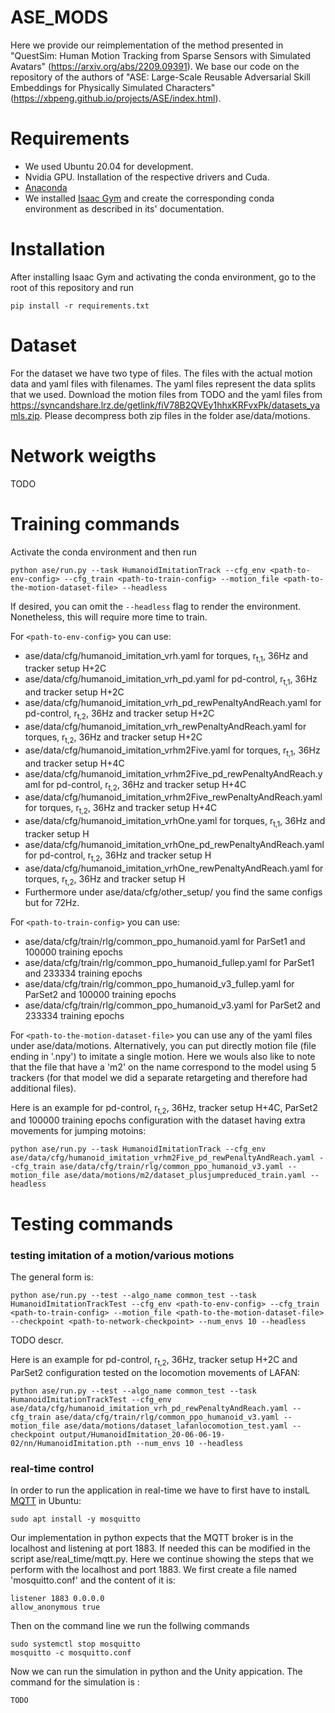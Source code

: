 # ASE_MODS

Here we provide our reimplementation of the method presented in "QuestSim: Human Motion Tracking from Sparse Sensors with Simulated Avatars" (https://arxiv.org/abs/2209.09391). We base our code on  the repository of the authors of
"ASE: Large-Scale Reusable Adversarial Skill Embeddings for Physically Simulated Characters" (https://xbpeng.github.io/projects/ASE/index.html). 


# Requirements
- We used Ubuntu 20.04 for development.
- Nvidia GPU. Installation of the respective drivers and Cuda.
- [Anaconda](https://www.anaconda.com/)
- We installed [Isaac Gym](https://developer.nvidia.com/isaac-gym) and create the corresponding conda environment as described in its' documentation.

# Installation
After installing Isaac Gym and activating the conda environment, go to the root of this repository and run
```
pip install -r requirements.txt
```

# Dataset
For the dataset we have two type of files. The files with the actual motion data and yaml files with filenames. The yaml files represent the data splits that we used.
Download the motion files from TODO and the yaml files from https://syncandshare.lrz.de/getlink/fiV78B2QVEy1hhxKRFvxPk/datasets_yamls.zip.
Please decompress both zip files in the folder ase/data/motions.

# Network weigths
TODO

# Training commands
Activate the conda environment and then run
```
python ase/run.py --task HumanoidImitationTrack --cfg_env <path-to-env-config> --cfg_train <path-to-train-config> --motion_file <path-to-the-motion-dataset-file> --headless
```
If desired, you can omit the `--headless` flag to render the environment. Nonetheless, this will require more time to train.

For `<path-to-env-config>` you can use:
- ase/data/cfg/humanoid_imitation_vrh.yaml for torques, r<sub>t,1</sub>, 36Hz and tracker setup H+2C
- ase/data/cfg/humanoid_imitation_vrh_pd.yaml for pd-control, r<sub>t,1</sub>, 36Hz and tracker setup H+2C
- ase/data/cfg/humanoid_imitation_vrh_pd_rewPenaltyAndReach.yaml for pd-control, r<sub>t,2</sub>, 36Hz and tracker setup H+2C
- ase/data/cfg/humanoid_imitation_vrh_rewPenaltyAndReach.yaml for torques, r<sub>t,2</sub>, 36Hz and tracker setup H+2C
- ase/data/cfg/humanoid_imitation_vrhm2Five.yaml for torques, r<sub>t,1</sub>, 36Hz and tracker setup H+4C
- ase/data/cfg/humanoid_imitation_vrhm2Five_pd_rewPenaltyAndReach.yaml for pd-control, r<sub>t,2</sub>, 36Hz and tracker setup H+4C
- ase/data/cfg/humanoid_imitation_vrhm2Five_rewPenaltyAndReach.yaml for torques, r<sub>t,2</sub>, 36Hz and tracker setup H+4C
- ase/data/cfg/humanoid_imitation_vrhOne.yaml for torques, r<sub>t,1</sub>, 36Hz and tracker setup H
- ase/data/cfg/humanoid_imitation_vrhOne_pd_rewPenaltyAndReach.yaml for pd-control, r<sub>t,2</sub>, 36Hz and tracker setup H
- ase/data/cfg/humanoid_imitation_vrhOne_rewPenaltyAndReach.yaml for torques, r<sub>t,2</sub>, 36Hz and tracker setup H
- Furthermore under ase/data/cfg/other_setup/ you find the same configs but for 72Hz.

For `<path-to-train-config>` you can use:
- ase/data/cfg/train/rlg/common_ppo_humanoid.yaml for ParSet1 and 100000 training epochs
- ase/data/cfg/train/rlg/common_ppo_humanoid_fullep.yaml for ParSet1 and 233334 training epochs
- ase/data/cfg/train/rlg/common_ppo_humanoid_v3_fullep.yaml for ParSet2 and 100000 training epochs
- ase/data/cfg/train/rlg/common_ppo_humanoid_v3.yaml for ParSet2 and 233334 training epochs

For `<path-to-the-motion-dataset-file>` you can use any of the yaml files under ase/data/motions. Alternatively, you can put directly motion file (file ending in '.npy') to imitate a single motion. Here we wouls also like to note that the file that have a 'm2' on the name correspond to the model using 5 trackers (for that model we did a separate retargeting and therefore had additional files).

Here is an example for pd-control, r<sub>t,2</sub>, 36Hz, tracker setup H+4C, ParSet2 and 100000 training epochs configuration with the dataset having extra movements for jumping motoins:

```
python ase/run.py --task HumanoidImitationTrack --cfg_env ase/data/cfg/humanoid_imitation_vrhm2Five_pd_rewPenaltyAndReach.yaml --cfg_train ase/data/cfg/train/rlg/common_ppo_humanoid_v3.yaml --motion_file ase/data/motions/m2/dataset_plusjumpreduced_train.yaml --headless
```

# Testing commands
### testing imitation of a motion/various motions
The general form is:
```
python ase/run.py --test --algo_name common_test --task HumanoidImitationTrackTest --cfg_env <path-to-env-config> --cfg_train <path-to-train-config> --motion_file <path-to-the-motion-dataset-file> --checkpoint <path-to-network-checkpoint> --num_envs 10 --headless
```
TODO descr.

Here is an example for pd-control, r<sub>t,2</sub>, 36Hz, tracker setup H+2C and ParSet2 configuration tested on the locomotion movements of LAFAN:

```
python ase/run.py --test --algo_name common_test --task HumanoidImitationTrackTest --cfg_env ase/data/cfg/humanoid_imitation_vrh_pd_rewPenaltyAndReach.yaml --cfg_train ase/data/cfg/train/rlg/common_ppo_humanoid_v3.yaml --motion_file ase/data/motions/dataset_lafanlocomotion_test.yaml --checkpoint output/HumanoidImitation_20-06-06-19-02/nn/HumanoidImitation.pth --num_envs 10 --headless
```
### real-time control
In order to run the application in real-time we have to first have to instalL [MQTT](https://mqtt.org/) in Ubuntu:
```
sudo apt install -y mosquitto
```
Our implementation in python expects that the MQTT broker is in the localhost and listening at port 1883. If needed this can be modified in the script ase/real_time/mqtt.py. Here we continue showing the steps that we perform with the localhost and port 1883. We first create a file named 'mosquitto.conf' and the content of it is:
```
listener 1883 0.0.0.0
allow_anonymous true
```
Then on the command line we run the follwing commands
```
sudo systemctl stop mosquitto
mosquitto -c mosquitto.conf
```
Now we can run the simulation in python and the Unity appication. The command for the simulation is :

```
TODO
```
